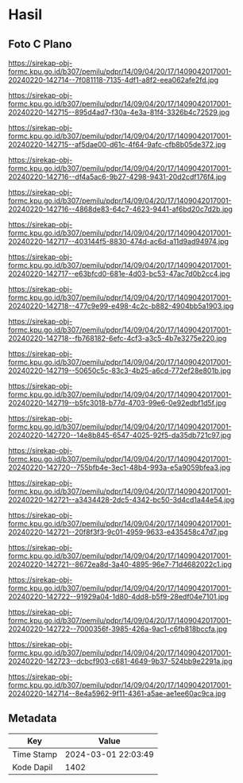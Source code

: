 # Hasil

## Foto C Plano

https://sirekap-obj-formc.kpu.go.id/b307/pemilu/pdpr/14/09/04/20/17/1409042017001-20240220-142714--7f081118-7135-4df1-a8f2-eea062afe2fd.jpg

https://sirekap-obj-formc.kpu.go.id/b307/pemilu/pdpr/14/09/04/20/17/1409042017001-20240220-142715--895d4ad7-f30a-4e3a-81f4-3326b4c72529.jpg

https://sirekap-obj-formc.kpu.go.id/b307/pemilu/pdpr/14/09/04/20/17/1409042017001-20240220-142715--af5dae00-d61c-4f64-9afc-cfb8b05de372.jpg

https://sirekap-obj-formc.kpu.go.id/b307/pemilu/pdpr/14/09/04/20/17/1409042017001-20240220-142716--df4a5ac6-9b27-4298-9431-20d2cdf176f4.jpg

https://sirekap-obj-formc.kpu.go.id/b307/pemilu/pdpr/14/09/04/20/17/1409042017001-20240220-142716--4868de83-64c7-4623-9441-af6bd20c7d2b.jpg

https://sirekap-obj-formc.kpu.go.id/b307/pemilu/pdpr/14/09/04/20/17/1409042017001-20240220-142717--403144f5-8830-474d-ac6d-a11d9ad94974.jpg

https://sirekap-obj-formc.kpu.go.id/b307/pemilu/pdpr/14/09/04/20/17/1409042017001-20240220-142717--e63bfcd0-681e-4d03-bc53-47ac7d0b2cc4.jpg

https://sirekap-obj-formc.kpu.go.id/b307/pemilu/pdpr/14/09/04/20/17/1409042017001-20240220-142718--477c9e99-e498-4c2c-b882-4904bb5a1903.jpg

https://sirekap-obj-formc.kpu.go.id/b307/pemilu/pdpr/14/09/04/20/17/1409042017001-20240220-142718--fb768182-6efc-4cf3-a3c5-4b7e3275e220.jpg

https://sirekap-obj-formc.kpu.go.id/b307/pemilu/pdpr/14/09/04/20/17/1409042017001-20240220-142719--50650c5c-83c3-4b25-a6cd-772ef28e801b.jpg

https://sirekap-obj-formc.kpu.go.id/b307/pemilu/pdpr/14/09/04/20/17/1409042017001-20240220-142719--b5fc3018-b77d-4703-99e6-0e92edbf1d5f.jpg

https://sirekap-obj-formc.kpu.go.id/b307/pemilu/pdpr/14/09/04/20/17/1409042017001-20240220-142720--14e8b845-6547-4025-92f5-da35db721c97.jpg

https://sirekap-obj-formc.kpu.go.id/b307/pemilu/pdpr/14/09/04/20/17/1409042017001-20240220-142720--755bfb4e-3ec1-48b4-993a-e5a9059bfea3.jpg

https://sirekap-obj-formc.kpu.go.id/b307/pemilu/pdpr/14/09/04/20/17/1409042017001-20240220-142721--a3434428-2dc5-4342-bc50-3d4cd1a44e54.jpg

https://sirekap-obj-formc.kpu.go.id/b307/pemilu/pdpr/14/09/04/20/17/1409042017001-20240220-142721--20f8f3f3-9c01-4959-9633-e435458c47d7.jpg

https://sirekap-obj-formc.kpu.go.id/b307/pemilu/pdpr/14/09/04/20/17/1409042017001-20240220-142721--8672ea8d-3a40-4895-96e7-71d4682022c1.jpg

https://sirekap-obj-formc.kpu.go.id/b307/pemilu/pdpr/14/09/04/20/17/1409042017001-20240220-142722--91929a04-1d80-4dd8-b5f9-28edf04e7101.jpg

https://sirekap-obj-formc.kpu.go.id/b307/pemilu/pdpr/14/09/04/20/17/1409042017001-20240220-142722--7000356f-3985-426a-9ac1-c6fb818bccfa.jpg

https://sirekap-obj-formc.kpu.go.id/b307/pemilu/pdpr/14/09/04/20/17/1409042017001-20240220-142723--dcbcf903-c681-4649-9b37-524bb9e2291a.jpg

https://sirekap-obj-formc.kpu.go.id/b307/pemilu/pdpr/14/09/04/20/17/1409042017001-20240220-142714--8e4a5962-9f11-4361-a5ae-ae1ee60ac9ca.jpg


## Metadata

| Key        | Value               |
| ---------- | ------------------- |
| Time Stamp | 2024-03-01 22:03:49 |
| Kode Dapil | 1402                |



